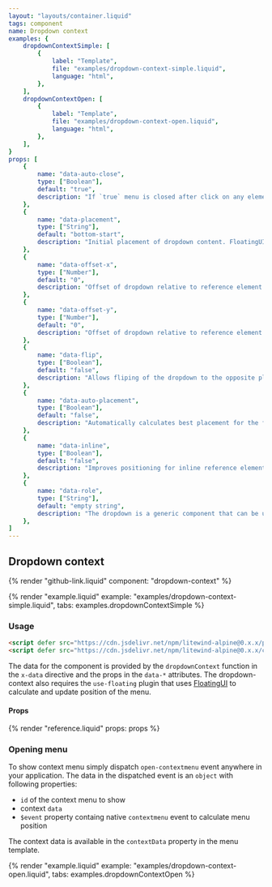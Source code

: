```yaml
---
layout: "layouts/container.liquid"
tags: component
name: Dropdown context
examples: {
    dropdownContextSimple: [
        {
            label: "Template",
            file: "examples/dropdown-context-simple.liquid",
            language: "html",
        },
    ],
    dropdownContextOpen: [
        {
            label: "Template",
            file: "examples/dropdown-context-open.liquid",
            language: "html",
        },
    ],
}
props: [
    {
        name: "data-auto-close",
        type: ["Boolean"],
        default: "true",
        description: "If `true` menu is closed after click on any element inside.",
    },
    {
        name: "data-placement",
        type: ["String"],
        default: "bottom-start",
        description: "Initial placement of dropdown content. FloatingUI option, see [documentation](https://floating-ui.com/docs/computePosition#placement) for examples and usage.",
    },
    {
        name: "data-offset-x",
        type: ["Number"],
        default: "0",
        description: "Offset of dropdown relative to reference element. FloatingUI option, see [documentation](https://floating-ui.com/docs/offset) for examples and usage.",
    },
    {
        name: "data-offset-y",
        type: ["Number"],
        default: "0",
        description: "Offset of dropdown relative to reference element. FloatingUI option, see [documentation](https://floating-ui.com/docs/offset) for examples and usage.",
    },
    {
        name: "data-flip",
        type: ["Boolean"],
        default: "false",
        description: "Allows fliping of the dropdown to the opposite placement if outside of current view. FloatingUI option, see [documentation](https://floating-ui.com/docs/flip) for examples and usage.",
    },
    {
        name: "data-auto-placement",
        type: ["Boolean"],
        default: "false",
        description: "Automatically calculates best placement for the floating element. FloatingUI option, see [documentation](https://floating-ui.com/docs/autoPlacement) for examples and usage.",
    },
    {
        name: "data-inline",
        type: ["Boolean"],
        default: "false",
        description: "Improves positioning for inline reference elements that span over multiple lines. FloatingUI option, see [documentation]https://floating-ui.com/docs/inline) for examples and usage.",
    },
    {
        name: "data-role",
        type: ["String"],
        default: "empty string",
        description: "The dropdown is a generic component that can be used for all kinds of applications. If you are building something more well defined like a menu or listbox you can use this prop to automatically add aria attributes to the elements. Valid values are: `menu`, `listbox` and `dialog`.",
    },
]
---
```

## Dropdown context

{% render "github-link.liquid" component: "dropdown-context" %}

{% render "example.liquid" example: "examples/dropdown-context-simple.liquid", tabs: examples.dropdownContextSimple %}

### Usage

```html
<script defer src="https://cdn.jsdelivr.net/npm/litewind-alpine@0.x.x/plugins/use-floating/dist/cdn.min.js"></script>
<script defer src="https://cdn.jsdelivr.net/npm/litewind-alpine@0.x.x/components/dropdown-context/dist/cdn.min.js"></script>
```

The data for the component is provided by the `dropdownContext` function in the `x-data` directive and the props in the `data-*` attributes. The dropdown-context also requires the `use-floating` plugin that uses [FloatingUI](https://floating-ui.com/) to calculate and update position of the menu.

#### Props

{% render "reference.liquid" props: props %}

### Opening menu

To show context menu simply dispatch `open-contextmenu` event anywhere in your application. The data in the dispatched event is an `object` with following properties:
- `id` of the context menu to show
- context `data`
- `$event` property containg native `contextmenu` event to calculate menu position

The context data is available in the `contextData` property in the menu template.

{% render "example.liquid" example: "examples/dropdown-context-open.liquid", tabs: examples.dropdownContextOpen %}
